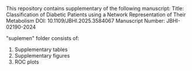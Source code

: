 This repository contains supplementary of the following manuscript:
Title: Classification of Diabetic Patients using a Network Representation of Their Metabolism
DOI: 10.1109/JBHI.2025.3584067
Manuscript Number: JBHI-02190-2024

"suplemen" folder consists of:
1. Supplementary tables
2. Supplementary figures
3. ROC plots
